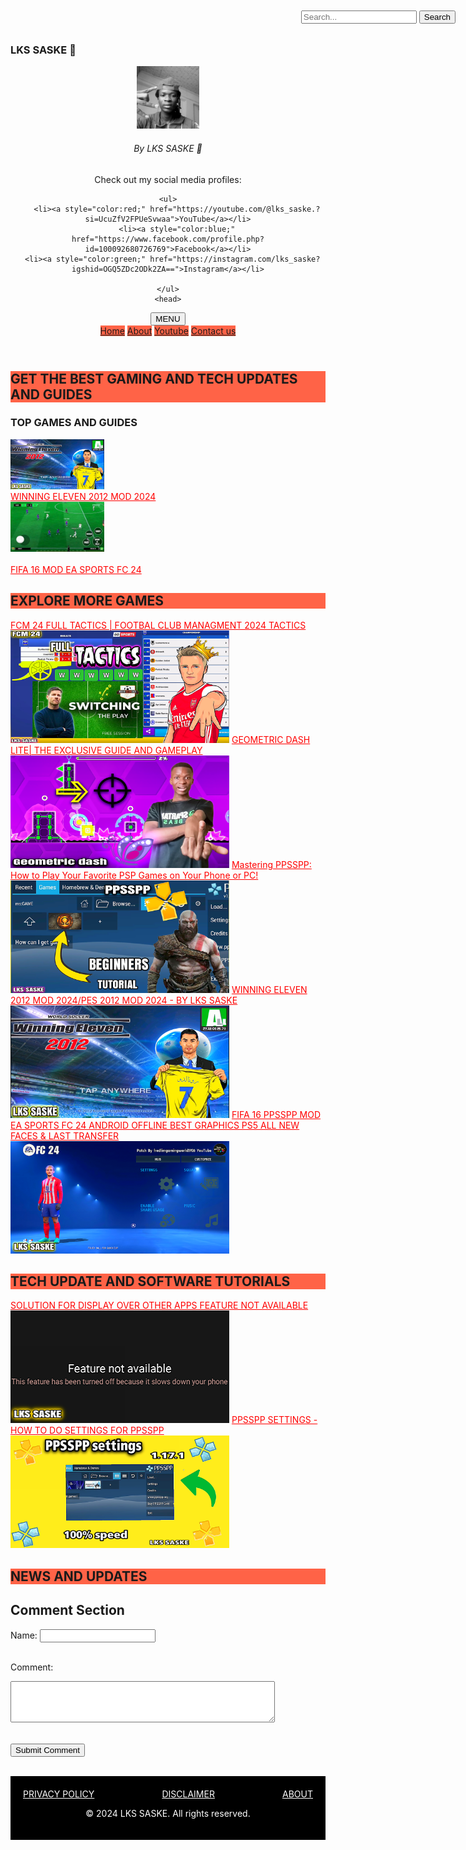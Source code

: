 <!DOCTYPE html>
<html lang="en">
<head><meta name="google-adsense-account" content="ca-pub-3002319315101503">
<meta charset="UTF-8">
<meta name="viewport" content="width=device-width, initial-scale=1.0">
<title>LKS SASKE</title>
<link rel="stylesheet" href="styles.css">
</head>
<body>

<header>
  <head>
    <h3 <br style="text-align: left;">LKS SASKE 🔱</h3>
<style>
    .search-container {
        position: absolute;
        top: 20px;
        right: 20px;
    }
</style>
<body>

<div class="search-container">
    <form>
        <input type="text" placeholder="Search...">
        <button type="submit">Search</button>
    </form>
</div>
  
<img src="IMG_20240404_110656~2.jpg" alt="lks saske" width="100" height="100">
  <nav> <h6> By LKS SASKE 🔱 </h6>
   <p>Check out my social media profiles:</p>

    <ul>
        <li><a style="color:red;" href="https://youtube.com/@lks_saske.?si=UcuZfV2FPUeSvwaa">YouTube</a></li>
        <li><a style="color:blue;" href="https://www.facebook.com/profile.php?id=100092680726769">Facebook</a></li>
      <li><a style="color:green;" href="https://instagram.com/lks_saske?igshid=OGQ5ZDc2ODk2ZA==">Instagram</a></li>
      
    </ul>
    <head>
<meta charset="UTF-8">
<meta name="viewport" content="width=device-width, initial-scale=1.0">
<title>Dropdown Menu</title>
<style>
.dropdown {
  position: relative;
  display: inline-block;
}

.dropdown-content {
  display: none;
  position: absolute;
  background-color: #f9f9f9;
  min-width: 160px;
  box-shadow: 0 2px 4px rgba(0,0,0,0.2);
}

.dropdown:hover .dropdown-content {
  display: block;
}

.dropdown-content a {
  color: black;
  padding: 12px 16px;
  text-decoration: none;
  display: block;
}

.dropdown-content a:hover {
  background-color: #f1f1f1;
}
</style>
</head>
<body>

<div class="dropdown">
  <button>MENU</button>
  <div class="dropdown-content">
    <a style="background-color:Tomato;" href="https://README.md">Home</a>
    <a style="background-color:Tomato;" href="About.html">About</a>
    <a style="background-color:Tomato;" href="https://youtube.com/@lks_saske.?si=UcuZfV2FPUeSvwaa">Youtube</a>
    <a style="background-color:Tomato;"href="https://www.facebook.com/profile.php?id=100092680726769">Contact us </a>
  </div>
</div>
  </nav>
</header>

<section class="hero">
  <h2 style="background-color:Tomato;">GET THE BEST GAMING AND TECH UPDATES AND GUIDES</h2> 
  <h3>TOP GAMES AND GUIDES</h3>
  <a href="default.asp">
  <img src="Screenshot_20240405-173831-picsay.png" alt="WINNING ELEVEN" style="width:150px;height:80px;">
</a> <br>
  <a style="color:red;" href="winning eleven 2024.html">WINNING ELEVEN 2012 MOD 2024</a> 
  <br>
 <div class="center"> <img src="1712175075304.jpg" alt="FIFA 16" style="width: 150px; height: 80px;">
</div> <br> 
  <a style="color:red;" href="FIFA 16 MOD 24 .html">FIFA 16 MOD EA SPORTS FC 24</a> <br>
</section>

<main>
  <article>
    <h2 style="background-color:Tomato;">EXPLORE MORE GAMES</h2>
    <a style="color:red;" href="fcm 24 tactics.html">FCM 24 FULL TACTICS | FOOTBAL CLUB MANAGMENT 2024 TACTICS</a>
    <img src="Screenshot_20240313-013750-picsay.png" alt="FCM 24" style="width:350px;height:180px;" >
    <a style="color:red;"href="geometric dash lite.html">GEOMETRIC DASH LITE| THE EXCLUSIVE GUIDE AND GAMEPLAY</a> 
   <img src="Screenshot_20240123-004212-picsay.png" alt="FCM 24" style="width:350px;height:180px;" >
      <a style="color:red;" href="ppsspp for beginners .html">Mastering PPSSPP: How to Play Your Favorite PSP Games on Your Phone or PC! </a> 
     <img src="Screenshot_20240327-111840-picsay.png" alt="FCM 24" style="width:350px;height:180px;" >
    <a style="color:red;" href="winning eleven 2024.html">WINNING ELEVEN 2012 MOD 2024/PES 2012 MOD 2024 - BY LKS SASKE</a>
    <img src="Screenshot_20240405-173831-picsay.png" alt="WINNING ELEVEN" style="width:350px;height:180px;">
    <a style="color:red;" href="FIFA 16 MOD 24 .html">FIFA 16 PPSSPP MOD EA SPORTS FC 24 ANDROID OFFLINE BEST GRAPHICS PS5 ALL NEW FACES  & LAST TRANSFER</a>
    <img src="Screenshot_20240405-223928-picsay.png" alt="fifa 16 mod 24" style="width:350px;height:180px;">
    <br>
    <h2 style="background-color:Tomato;">TECH UPDATE AND SOFTWARE TUTORIALS</h2>
<a style="color:red;" href="display feature .html">SOLUTION FOR DISPLAY OVER OTHER APPS FEATURE NOT AVAILABLE</a>
    <img src="Screenshot_20240407-094824-picsay (1).png" alt="display feature" style="width:350px;height:180px;">
    <a style="color:red;" href="ppsspp settings .html">PPSSPP SETTINGS - HOW TO DO SETTINGS FOR PPSSPP</a>
    <img src="Screenshot_20240213-005748-picsay.png" alt="ppsspp settings" style="width:350px;height:180px;">
    <h2 style="background-color:Tomato;">NEWS AND UPDATES </h2>
    <h1>Comment Section</h1>

<form id="comment-form">
  <label for="name">Name:</label>
  <input type="text" id="name" name="name" required><br><br>
  
  <label for="comment">Comment:</label><br>
  <textarea id="comment" name="comment" rows="4" cols="50" required></textarea><br><br>
  
  <button type="submit">Submit Comment</button>
</form>

<div id="comments-section">
  <!-- Comments will be displayed here -->
</div>

<script>
document.getElementById('comment-form').addEventListener('submit', function(e) {
  e.preventDefault();

  let name = document.getElementById('name').value;
  let comment = document.getElementById('comment').value;

  let commentElement = document.createElement('div');
  commentElement.innerHTML = `<strong>${name}</strong>: ${comment}`;
  document.getElementById('comments-section').appendChild(commentElement);

  document.getElementById('comment-form').reset();
});
</script>
  <br>
  <!DOCTYPE html>
<html>
<head>
  <style>
    footer {
      background-color: black;
      color: white;
      padding: 20px;
      text-align: center;
    }
  </style>
</head>
<body>
  
<footer>
  <head>
  <meta charset="UTF-8">
  <meta http-equiv="X-UA-Compatible" content="IE=edge">
  <title>Privacy Policy, Disclaimer, and About</title>
  <style>
    .horizontal {
      display: flex;
      justify-content: space-between;
    }
  </style>
</head>
<body>
  <div class="horizontal">
    <a style="color:white;" href="PRIVACY POLICY .html">PRIVACY POLICY</a>
    <a style="color:white;"href="DISCLAIMER .html">DISCLAIMER</a>
    <a style="color:white;"href="About.html">ABOUT</a>
  </div>
  <p>&copy; 2024 LKS SASKE. All rights reserved.</p>
</footer>

</body>
</html>

